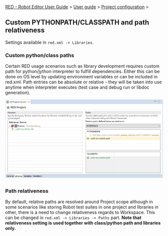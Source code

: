 <html>
<head>
<link href="PLUGINS_ROOT/org.robotframework.ide.eclipse.main.plugin.doc.user/help/style.css" rel="stylesheet" type="text/css"/>
</head>
<body>
<a href="RED/../../../../help/index.html">RED - Robot Editor User Guide</a> &gt; <a href="RED/../../../../help/user_guide/user_guide.html">User guide</a> &gt; <a href="RED/../../../../help/user_guide/project_config.html">Project configuration</a> &gt; 

<h2>Custom PYTHONPATH/CLASSPATH and path relativeness</h2>
<p>Settings available in <code>red.xml -> Libraries</code>.

<h3>Custom python/class paths</h3>
<p>Certain RED usage scenarios such as library development requires custom path for python/jython interpreter to 
fulfill dependencies. Either this can be done on OS level by updating environment variables or can be included in 
red.xml. Path entries can be absolute or relative - they will be taken into use anytime when interpreter executes 
(test case and debug run or libdoc generation).
</p>
<img src="images/custom_path.png"/>
<h3>Path relativeness</h3>
<p>By default, relative paths are resolved around Project scope although in some scenarios like storing Robot 
test suites in one project and libraries in other, there is a need to change relativeness regards to Workspace.
This can be changed in <code>red.xml -> Libraries -> Paths</code> part. <b>Note that relativeness setting is 
used together with class/python path and libraries only.</b>
</p>
</p></body>
</html>